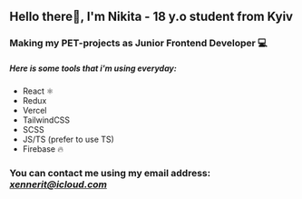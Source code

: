 ## Hello there👋, I'm Nikita - 18 y.o student from Kyiv
###  Making my PET-projects as Junior Frontend Developer 💻
##### Here is some tools that i'm using everyday:
* React ⚛️
* Redux
* Vercel
* TailwindCSS
* SCSS
* JS/TS (prefer to use TS)
* Firebase 🔥

### You can contact me using my email address: *xennerit@icloud.com*

<!--
**meliphyra-ux/meliphyra-ux** is a ✨ _special_ ✨ repository because its `README.md` (this file) appears on your GitHub profile.

Here are some ideas to get you started:

- 🔭 I’m currently working on ...
- 🌱 I’m currently learning ...
- 👯 I’m looking to collaborate on ...
- 🤔 I’m looking for help with ...
- 💬 Ask me about ...
- 📫 How to reach me: ...
- 😄 Pronouns: ...
- ⚡ Fun fact: ...
-->
